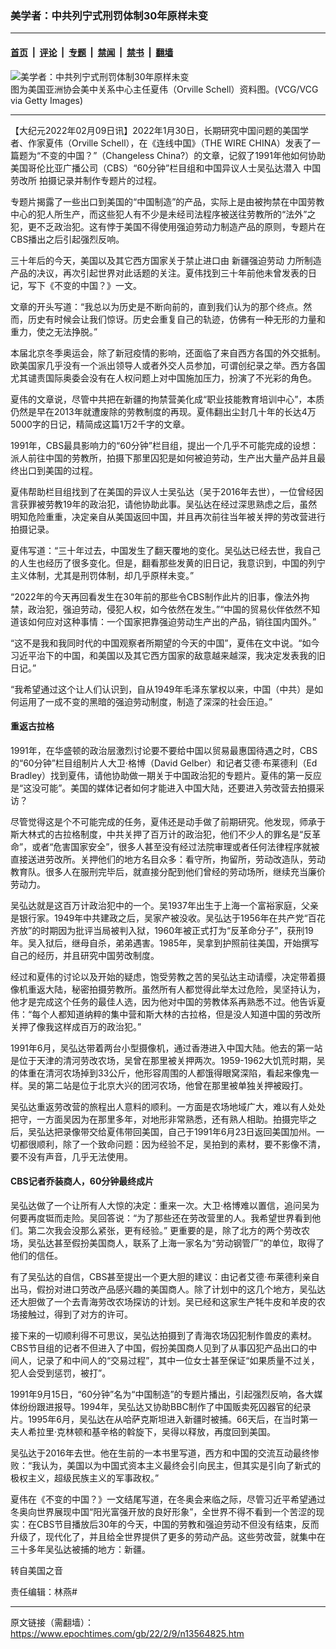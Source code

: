 ### 美学者：中共列宁式刑罚体制30年原样未变

---

#### [首页](../../../..?n13564825) &nbsp;|&nbsp; [评论](../../../../../epoch-comment?n13564825) &nbsp;|&nbsp; [专题](../../../../../epoch-special?n13564825) &nbsp;|&nbsp; [禁闻](../../../../../epoch-news?n13564825) &nbsp;|&nbsp; [禁书](../../../../../books?n13564825) &nbsp;|&nbsp; [翻墙](https://github.com/gfw-breaker/nogfw/blob/master/README.md?n13564825)


<div><img alt="美学者：中共列宁式刑罚体制30年原样未变" class="attachment-djy_600_400 size-djy_600_400 wp-post-image" src="https://i.epochtimes.com/assets/uploads/2018/11/GettyImages-135278428-600x400.jpg"/>
<div class="caption">
 图为美国亚洲协会美中关系中心主任夏伟（Orville Schell）资料图。(VCG/VCG via Getty Images)
</div></div><hr/><div class="post_content" id="artbody" itemprop="articleBody">
 <!-- article content begin -->
 <p>
  【大纪元2022年02月09日讯】2022年1月30日，长期研究中国问题的美国学者、作家夏伟（Orville Schell），在《连线中国》（THE WIRE CHINA）发表了一篇题为“不变的中国？”（Changeless China?）的文章，记叙了1991年他如何协助美国哥伦比亚广播公司（CBS）“60分钟”栏目组和中国异议人士吴弘达潜入
  <ok href="https://www.epochtimes.com/gb/tag/%E4%B8%AD%E5%9B%BD%E5%8A%B3%E6%94%B9%E6%89%80.html">
   中国劳改所
  </ok>
  拍摄记录并制作专题片的过程。
 </p>
 <p>
  专题片揭露了一些出口到美国的“中国制造”的产品，实际上是由被拘禁在中国劳教中心的犯人所生产，而这些犯人有不少是未经司法程序被送往劳教所的“法外”之犯，更不乏政治犯。这有悖于美国不得使用强迫劳动力制造产品的原则，专题片在CBS播出之后引起强烈反响。
 </p>
 <p>
  三十年后的今天，美国以及其它西方国家关于禁止进口由
  <ok href="https://www.epochtimes.com/gb/tag/%E6%96%B0%E7%96%86%E5%BC%BA%E8%BF%AB%E5%8A%B3%E5%8A%A8.html">
   新疆强迫劳动
  </ok>
  力所制造产品的决议，再次引起世界对此话题的关注。夏伟找到三十年前他未曾发表的日记，写下《不变的中国？》一文。
 </p>
 <p>
  文章的开头写道：“我总以为历史是不断向前的，直到我们认为的那个终点。然而，历史有时候会让我们惊讶。历史会重复自己的轨迹，仿佛有一种无形的力量和重力，使之无法挣脱。”
 </p>
 <p>
  本届北京冬季奥运会，除了新冠疫情的影响，还面临了来自西方各国的外交抵制。欧美国家几乎没有一个派出领导人或者外交人员参加，可谓创纪录之举。西方各国尤其谴责国际奥委会没有在人权问题上对中国施加压力，扮演了不光彩的角色。
 </p>
 <p>
  夏伟的文章说，尽管中共把在新疆的拘禁营美化成“职业技能教育培训中心”，本质仍然是早在2013年就遭废除的劳教制度的再现。夏伟翻出尘封几十年的长达4万5000字的日记，精简成这篇1万2千字的文章。
 </p>
 <p>
  1991年，CBS最具影响力的“60分钟”栏目组，提出一个几乎不可能完成的设想：派人前往中国的劳教所，拍摄下那里囚犯是如何被迫劳动，生产出大量产品并且最终出口到美国的过程。
 </p>
 <p>
  夏伟帮助栏目组找到了在美国的异议人士吴弘达（吴于2016年去世），一位曾经因言获罪被劳教19年的政治犯，请他协助此事。吴弘达在经过深思熟虑之后，虽然明知危险重重，决定亲自从美国返回中国，并且再次前往当年被关押的劳改营进行拍摄记录。
 </p>
 <p>
  夏伟写道：“三十年过去，中国发生了翻天覆地的变化。吴弘达已经去世，我自己的人生也经历了很多变化。但是，翻看那些发黄的旧日记，我意识到，中国的列宁主义体制，尤其是刑罚体制，却几乎原样未变。”
 </p>
 <p>
  “2022年的今天再回看发生在30年前的那些令CBS制作此片的旧事，像法外拘禁，政治犯，强迫劳动，侵犯人权，如今依然在发生。”“中国的贸易伙伴依然不知道该如何应对这种事情：一个国家把靠强迫劳动生产出的产品，销往国内国外。”
 </p>
 <p>
  “这不是我和我同时代的中国观察者所期望的今天的中国”，夏伟在文中说。“如今习近平治下的中国，和美国以及其它西方国家的敌意越来越深，我决定发表我的旧日记。”
 </p>
 <p>
  “我希望通过这个让人们认识到，自从1949年毛泽东掌权以来，中国（中共）是如何运用了一成不变的黑暗的强迫劳动制度，制造了深深的社会压迫。”
 </p>
 <h4>
  重返古拉格
 </h4>
 <p>
  1991年，在华盛顿的政治层激烈讨论要不要给中国以贸易最惠国待遇之时，CBS的“60分钟”栏目组制片人大卫·格博（David Gelber）和记者艾德·布莱德利（Ed Bradley）找到夏伟，请他协助做一期关于中国政治犯的专题片。夏伟的第一反应是“这没可能”。美国的媒体记者如何才能进入中国大陆，还要进入劳改营去拍摄采访？
 </p>
 <p>
  尽管觉得这是个不可能完成的任务，夏伟还是动手做了前期研究。他发现，师承于斯大林式的古拉格制度，中共关押了百万计的政治犯，他们不少人的罪名是“反革命”，或者“危害国家安全”，很多人甚至没有经过法院审理或者任何法律程序就被直接送进劳改所。关押他们的地方名目众多：看守所，拘留所，劳动改造队，劳动教育队。很多人在服刑完毕后，就直接分配到他们曾经的劳动场所，继续充当廉价劳动力。
 </p>
 <p>
  吴弘达就是这百万计政治犯中的一个。吴1937年出生于上海一个富裕家庭，父亲是银行家。1949年中共建政之后，吴家产被没收。吴弘达于1956年在共产党“百花齐放”的时期因为批评当局被判入狱，1960年被正式打为“反革命分子”，获刑19年。吴入狱后，继母自杀，弟弟遇害。1985年，吴拿到护照前往美国，开始撰写自己的经历，并且研究中国劳改制度。
 </p>
 <p>
  经过和夏伟的讨论以及开始的疑虑，饱受劳教之苦的吴弘达主动请缨，决定带着摄像机重返大陆，秘密拍摄劳教所。虽然所有人都觉得此举太过危险，吴坚持认为，他才是完成这个任务的最佳人选，因为他对中国的劳教体系再熟悉不过。他告诉夏伟：“每个人都知道纳粹的集中营和斯大林的古拉格，但是没人知道中国的劳改所关押了像我这样成百万的政治犯。”
 </p>
 <p>
  1991年6月，吴弘达带着两台小型摄像机，通过香港进入中国大陆。他去的第一站是位于天津的清河劳改农场，吴曾在那里被关押两次。1959-1962大饥荒时期，吴的体重在清河农场掉到33公斤，他形容周围的人都饿得眼窝深陷，看起来像鬼一样。吴的第二站是位于北京大兴的团河农场，他曾在那里被单独关押被殴打。
 </p>
 <p>
  吴弘达重返劳改营的旅程出人意料的顺利。一方面是农场地域广大，难以有人处处把守，一方面吴因为在那里多年，对地形非常熟悉，还有熟人相助。拍摄完毕之后，吴弘达把录像带交给夏伟带回美国，自己于1991年6月23日返回美国加州。一切都很顺利，除了一个致命问题：因为经验不足，吴拍到的素材，要不影像不清，要不没有声音，几乎无法使用。
 </p>
 <h4>
  CBS记者乔装商人，60分钟最终成片
 </h4>
 <p>
  吴弘达做了一个让所有人大惊的决定：重来一次。大卫·格博难以置信，追问吴为何要再度铤而走险。吴回答说：“为了那些还在劳改营里的人。我希望世界看到他们。第二次我会没那么紧张，更有经验。” 更重要的是，除了北方的两个劳改农场，吴弘达甚至假扮美国商人，联系了上海一家名为“劳动钢管厂”的单位，取得了他们的信任。
 </p>
 <p>
  有了吴弘达的自信，CBS甚至提出一个更大胆的建议：由记者艾德·布莱德利亲自出马，假扮对进口劳改产品感兴趣的美国商人。除了计划中的这几个地方，吴弘达还大胆做了一个去青海劳改农场探访的计划。吴已经和这家生产牦牛皮和羊皮的农场接触过，得到了对方的许可。
 </p>
 <p>
  接下来的一切顺利得不可思议，吴弘达拍摄到了青海农场囚犯制作兽皮的素材。CBS节目组的记者不但进入了中国，假扮美国商人见到了从事囚犯产品出口的中间人，记录了和中间人的“交易过程”，其中一位女士甚至保证“如果质量不过关，犯人会受到惩罚，被打”。
 </p>
 <p>
  1991年9月15日，“60分钟”名为“中国制造”的专题片播出，引起强烈反响，各大媒体纷纷跟进报导。1994年，吴弘达又协助BBC制作了中国贩卖死囚器官的纪录片。1995年6月，吴弘达在从哈萨克斯坦进入新疆时被捕。66天后，在当时第一夫人希拉里·克林顿和基辛格的斡旋下，吴得以释放，再度回到美国。
 </p>
 <p>
  吴弘达于2016年去世。他在生前的一本书里写道，西方和中国的交流互动最终惨败：“我认为，美国以为中国式资本主义最终会引向民主，但其实是引向了新式的极权主义，超级民族主义的军事政权。”
 </p>
 <p>
  夏伟在《不变的中国？》一文结尾写道，在冬奥会来临之际，尽管习近平希望通过冬奥向世界展现中国“阳光富强开放的良好形象”，全世界不得不看到一个苦涩的现实：在CBS节目播放后30年的今天，中国的劳教和强迫劳动不但没有结束，反而升级了，现代化了，并且给全世界提供了更多的劳动产品。这些劳改营，就集中在三十多年吴弘达被捕的地方：新疆。
 </p>
 <p>
  转自美国之音
 </p>
 <p>
  责任编辑：林燕#
 </p>
 <!-- article content end -->
 <div id="below_article_ad">
 </div>
</div>


---

原文链接（需翻墙）：https://www.epochtimes.com/gb/22/2/9/n13564825.htm